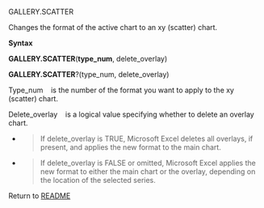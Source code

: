 GALLERY.SCATTER

Changes the format of the active chart to an xy (scatter) chart.

**Syntax**

**GALLERY.SCATTER**(**type\_num**, delete\_overlay)

**GALLERY.SCATTER**?(type\_num, delete\_overlay)

Type\_num&nbsp;&nbsp;&nbsp;&nbsp;is the number of the format you want to
apply to the xy (scatter) chart.

Delete\_overlay&nbsp;&nbsp;&nbsp;&nbsp;is a logical value specifying
whether to delete an overlay chart.

  - > If delete\_overlay is TRUE, Microsoft Excel deletes all overlays,
    > if present, and applies the new format to the main chart.

  - > If delete\_overlay is FALSE or omitted, Microsoft Excel applies
    > the new format to either the main chart or the overlay, depending
    > on the location of the selected series.




Return to [README](README.md)

